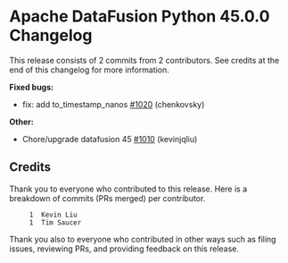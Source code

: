 <!--
Licensed to the Apache Software Foundation (ASF) under one
or more contributor license agreements.  See the NOTICE file
distributed with this work for additional information
regarding copyright ownership.  The ASF licenses this file
to you under the Apache License, Version 2.0 (the
"License"); you may not use this file except in compliance
with the License.  You may obtain a copy of the License at

  http://www.apache.org/licenses/LICENSE-2.0

Unless required by applicable law or agreed to in writing,
software distributed under the License is distributed on an
"AS IS" BASIS, WITHOUT WARRANTIES OR CONDITIONS OF ANY
KIND, either express or implied.  See the License for the
specific language governing permissions and limitations
under the License.
-->

# Apache DataFusion Python 45.0.0 Changelog

This release consists of 2 commits from 2 contributors. See credits at the end of this changelog for more information.

**Fixed bugs:**

- fix: add to_timestamp_nanos [#1020](https://github.com/apache/datafusion-python/pull/1020) (chenkovsky)

**Other:**

- Chore/upgrade datafusion 45 [#1010](https://github.com/apache/datafusion-python/pull/1010) (kevinjqliu)

## Credits

Thank you to everyone who contributed to this release. Here is a breakdown of commits (PRs merged) per contributor.

```
     1	Kevin Liu
     1	Tim Saucer
```

Thank you also to everyone who contributed in other ways such as filing issues, reviewing PRs, and providing feedback on this release.

